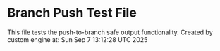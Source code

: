 # Branch Push Test File
This file tests the push-to-branch safe output functionality.
Created by custom engine at: Sun Sep  7 13:12:28 UTC 2025
